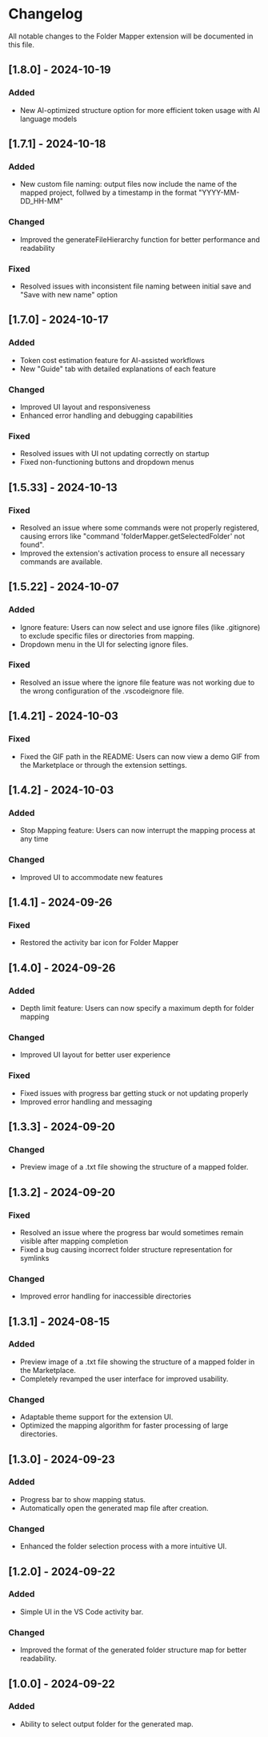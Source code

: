 # Changelog

All notable changes to the Folder Mapper extension will be documented in this file.

## [1.8.0] - 2024-10-19

### Added

- New AI-optimized structure option for more efficient token usage with AI language models

## [1.7.1] - 2024-10-18

### Added

- New custom file naming: output files now include the name of the mapped project, follwed by a timestamp in the format "YYYY-MM-DD_HH-MM"

### Changed

- Improved the generateFileHierarchy function for better performance and readability

### Fixed

- Resolved issues with inconsistent file naming between initial save and "Save with new name" option

## [1.7.0] - 2024-10-17

### Added
- Token cost estimation feature for AI-assisted workflows
- New "Guide" tab with detailed explanations of each feature

### Changed
- Improved UI layout and responsiveness
- Enhanced error handling and debugging capabilities

### Fixed
- Resolved issues with UI not updating correctly on startup
- Fixed non-functioning buttons and dropdown menus

## [1.5.33] - 2024-10-13

### Fixed

- Resolved an issue where some commands were not properly registered, causing errors like "command 'folderMapper.getSelectedFolder' not found".
- Improved the extension's activation process to ensure all necessary commands are available.

## [1.5.22] - 2024-10-07

### Added

- Ignore feature: Users can now select and use ignore files (like .gitignore) to exclude specific files or directories from mapping.
- Dropdown menu in the UI for selecting ignore files.

### Fixed

- Resolved an issue where the ignore file feature was not working due to the wrong configuration of the .vscodeignore file.

## [1.4.21] - 2024-10-03

### Fixed

- Fixed the GIF path in the README: Users can now view a demo GIF from the Marketplace or through the extension settings.

## [1.4.2] - 2024-10-03

### Added

- Stop Mapping feature: Users can now interrupt the mapping process at any time

### Changed

- Improved UI to accommodate new features

## [1.4.1] - 2024-09-26

### Fixed

- Restored the activity bar icon for Folder Mapper

## [1.4.0] - 2024-09-26

### Added

- Depth limit feature: Users can now specify a maximum depth for folder mapping

### Changed

- Improved UI layout for better user experience

### Fixed

- Fixed issues with progress bar getting stuck or not updating properly
- Improved error handling and messaging

## [1.3.3] - 2024-09-20

### Changed

- Preview image of a .txt file showing the structure of a mapped folder.

## [1.3.2] - 2024-09-20

### Fixed

- Resolved an issue where the progress bar would sometimes remain visible after mapping completion
- Fixed a bug causing incorrect folder structure representation for symlinks

### Changed

- Improved error handling for inaccessible directories

## [1.3.1] - 2024-08-15

### Added

- Preview image of a .txt file showing the structure of a mapped folder in the Marketplace.
- Completely revamped the user interface for improved usability.

### Changed

- Adaptable theme support for the extension UI.
- Optimized the mapping algorithm for faster processing of large directories.

## [1.3.0] - 2024-09-23

### Added

- Progress bar to show mapping status.
- Automatically open the generated map file after creation.

### Changed

- Enhanced the folder selection process with a more intuitive UI.

## [1.2.0] - 2024-09-22

### Added

- Simple UI in the VS Code activity bar.

### Changed

- Improved the format of the generated folder structure map for better readability.

## [1.0.0] - 2024-09-22

### Added

- Ability to select output folder for the generated map.
